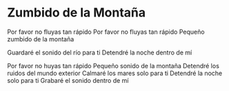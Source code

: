 # Zumbido de la Montaña

Por favor no fluyas tan rápido
Por favor no fluyas tan rápido
Pequeño zumbido de la montaña

Guardaré el sonido del río para ti
Detendré la noche dentro de mí

Por favor no huyas tan rápido
Pequeño sonido de la montaña
Detendré los ruidos del mundo exterior
Calmaré los mares solo para ti
Detendré la noche solo para ti
Grabaré el sonido dentro de mí
